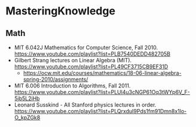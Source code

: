 # MasteringKnowledge

## Math
- MIT 6.042J Mathematics for Computer Science, Fall 2010. https://www.youtube.com/playlist?list=PLB7540DEDD482705B
- Gilbert Strang lectures on Linear Algebra (MIT). https://www.youtube.com/playlist?list=PL49CF3715CB9EF31D
  - https://ocw.mit.edu/courses/mathematics/18-06-linear-algebra-spring-2010/assignments/
- MIT 6.006 Introduction to Algorithms, Fall 2011. https://www.youtube.com/playlist?list=PLUl4u3cNGP61Oq3tWYp6V_F-5jb5L2iHb
- Leonard Susskind - All Stanford physics lectures in order. https://www.youtube.com/playlist?list=PLQrxduI9Pds1fm91Dmn8x1lo-O_kpZGk8
